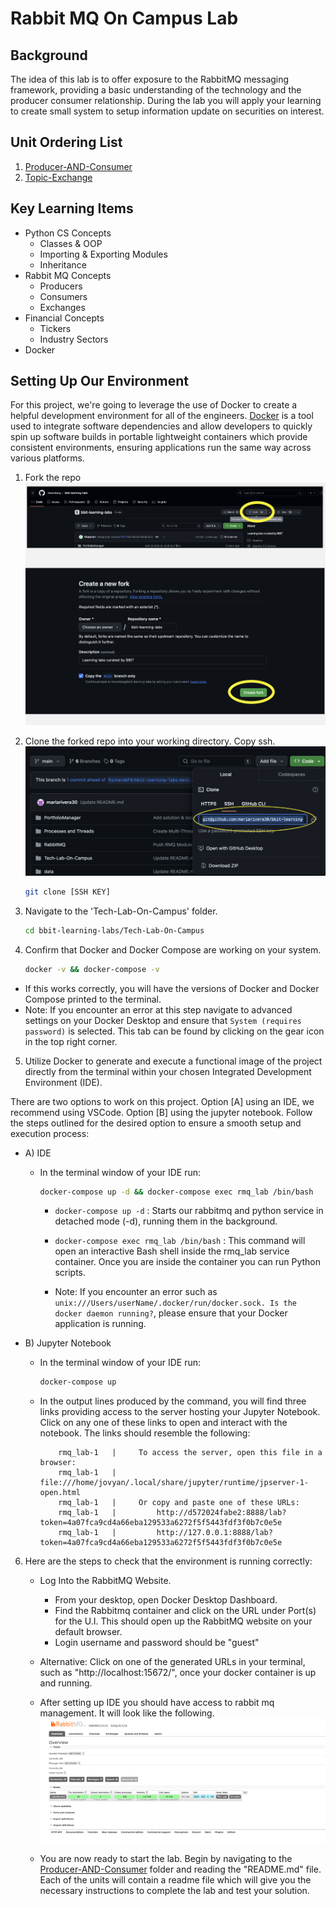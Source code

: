 # Rabbit MQ On Campus Lab

## Background

The idea of this lab is to offer exposure to the RabbitMQ messaging framework, providing a basic understanding of the technology and the producer consumer relationship. During the lab you will apply your learning to create small system to setup information update on securities on interest. 

## Unit Ordering List

1. [Producer-AND-Consumer](./Producer-And-Consumer/README.md)
2. [Topic-Exchange](./Topic-Exchange/README.md)

## Key Learning Items

- Python CS Concepts
    - Classes & OOP
    - Importing & Exporting Modules
    - Inheritance 
- Rabbit MQ Concepts
    - Producers
    - Consumers
    - Exchanges
- Financial Concepts
    - Tickers
    - Industry Sectors
- Docker

## Setting Up Our Environment
For this project, we're going to leverage the use of Docker to create a helpful development environment for all of the engineers. [Docker](https://docs.docker.com/desktop/) is a tool used to integrate software dependencies and allow developers to quickly spin up software builds in portable lightweight containers which provide consistent environments, ensuring applications run the same way across various platforms. 

1. Fork the repo
![fork](../Data/Images/fork-1.JPG)

2. Clone the forked repo into your working directory. Copy ssh. 
![ssh](../Data/Images/copy_ssh.PNG)

    ```sh
    git clone [SSH KEY]
    ```

3. Navigate to the 'Tech-Lab-On-Campus' folder.
    ```sh
    cd bbit-learning-labs/Tech-Lab-On-Campus
    ```

4. Confirm that Docker and Docker Compose are working on your system.
    ```sh
    docker -v && docker-compose -v
    ```
* If this works correctly, you will have the versions of Docker and Docker Compose printed to the terminal.
* Note: If you encounter an error at this step navigate to advanced settings on your  Docker Desktop and ensure that `System (requires password)` is selected. This tab can be found by clicking on the gear icon in the top right corner.

5. Utilize Docker to generate and execute a functional image of the project directly from the terminal within your chosen Integrated Development Environment (IDE). 

There are two options to work on this project. Option [A] using an IDE, we recommend using VSCode. Option [B] using the jupyter notebook. Follow the steps outlined for the desired option to ensure a smooth setup and execution process:

* A) IDE  
    * In the terminal window of your IDE run:
        ```sh
        docker-compose up -d && docker-compose exec rmq_lab /bin/bash
        ```
        *  `docker-compose up -d` : Starts our rabbitmq and python service in detached mode (-d), running them in the background.
        * `docker-compose exec rmq_lab /bin/bash` : This command will open an interactive Bash shell inside the rmq_lab service container. Once you are inside the container you can run Python scripts.

        * Note: If you encounter an error such as `unix:///Users/userName/.docker/run/docker.sock. Is the docker daemon running?`, please ensure that your Docker application is running.

* B) Jupyter Notebook
    * In the terminal window of your IDE run:
        ```sh
        docker-compose up
        ```
    * In the output lines produced by the command, you will find three links providing access to the server hosting your Jupyter Notebook. Click on any one of these links to open and interact with the notebook. The links should resemble the following:
        ```
            rmq_lab-1   |     To access the server, open this file in a browser:
            rmq_lab-1   |         file:///home/jovyan/.local/share/jupyter/runtime/jpserver-1-open.html
            rmq_lab-1   |     Or copy and paste one of these URLs:
            rmq_lab-1   |         http://d572024fabe2:8888/lab?token=4a07fca9cd4a66eba129533a6272f5f5443fdf3f0b7c0e5e
            rmq_lab-1   |         http://127.0.0.1:8888/lab?token=4a07fca9cd4a66eba129533a6272f5f5443fdf3f0b7c0e5e
        ```
6. Here are the steps to check that the environment is running correctly:
    * Log Into the RabbitMQ Website.
        * From your desktop, open Docker Desktop Dashboard.
        * Find the Rabbitmq container and click on the URL under Port(s) for the U.I. This should open up the RabbitMQ website on your default browser.
        * Login username and password should be "guest"
    
    * Alternative:  Click on one of the generated URLs in your terminal, such as "http://localhost:15672/", once your docker container is up and running.
    
    * After setting up IDE you should have access to rabbit mq management. It will look like the following.
        ![rabbitmqup](../Data/Images/rabbit_mq.PNG)   
    * You are now ready to start the lab. Begin by navigating to the [Producer-AND-Consumer](./Producer-And-Consumer/README.md) folder and reading the "README.md" file. Each of the units will contain a readme file which will give you the necessary instructions to complete the lab and test your solution.



